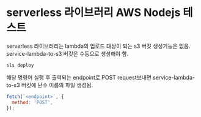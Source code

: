 # serverless 라이브러리 AWS Nodejs 테스트

serverless 라이브러리는 lambda의 업로드 대상이 되는 s3 버킷 생성기능은 없음. service-lambda-to-s3 버킷은 수동으로 생성해야 함.

```
sls deploy
```
해당 명령어 실행 후 출력되는 endpoint로 POST request보내면 service-lambda-to-s3 버킷에 난수 이름의 파일 생성됨.

```js
fetch(`<endpoint>`, {
  method: 'POST',
});
```